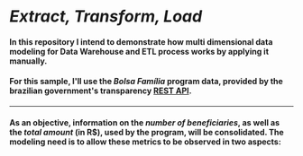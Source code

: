# _Extract, Transform, Load_
#### In this repository I intend to demonstrate how multi dimensional data modeling for Data Warehouse and ETL process works by applying it manually.

#### For this sample, I'll use the _Bolsa Família_ program data, provided by the brazilian government's transparency [REST API](http://www.transparencia.gov.br/swagger-ui.html).

___
#### As an objective, information on the _number of beneficiaries_, as well as the _total amount_ (in R$), used by the program, will be consolidated. The modeling need is to allow these metrics to be observed in two aspects:
